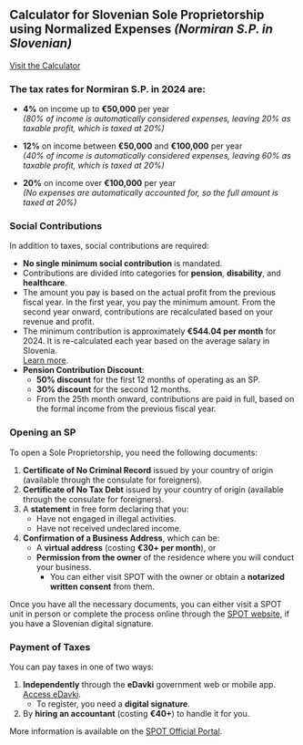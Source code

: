 
## Calculator for Slovenian Sole Proprietorship using Normalized Expenses *(Normiran S.P. in Slovenian)*  
[Visit the Calculator](https://ankhezar.github.io/si.tax.calculator/)

### The tax rates for **Normiran S.P.** in 2024 are:

- **4%** on income up to **€50,000** per year  
  *(80% of income is automatically considered expenses, leaving 20% as taxable profit, which is taxed at 20%)*

- **12%** on income between **€50,000** and **€100,000** per year  
  *(40% of income is automatically considered expenses, leaving 60% as taxable profit, which is taxed at 20%)*

- **20%** on income over **€100,000** per year  
  *(No expenses are automatically accounted for, so the full amount is taxed at 20%)*

### Social Contributions

In addition to taxes, social contributions are required:

- **No single minimum social contribution** is mandated.
- Contributions are divided into categories for **pension**, **disability**, and **healthcare**.
- The amount you pay is based on the actual profit from the previous fiscal year. In the first year, you pay the minimum amount. From the second year onward, contributions are recalculated based on your revenue and profit.
- The minimum contribution is approximately **€544.04 per month** for 2024. It is re-calculated each year based on the average salary in Slovenia.  
  [Learn more](https://www.fu.gov.si/davki_in_druge_dajatve/podrocja/prispevki_za_socialno_varnost/osnove_za_placilo_ter_zneski_prispevkov_za_socialno_varnost/).
- **Pension Contribution Discount**:
  - **50% discount** for the first 12 months of operating as an SP.
  - **30% discount** for the second 12 months.
  - From the 25th month onward, contributions are paid in full, based on the formal income from the previous fiscal year.

### Opening an SP

To open a Sole Proprietorship, you need the following documents:

1. **Certificate of No Criminal Record** issued by your country of origin (available through the consulate for foreigners).
2. **Certificate of No Tax Debt** issued by your country of origin (available through the consulate for foreigners).
3. A **statement** in free form declaring that you:
   - Have not engaged in illegal activities.
   - Have not received undeclared income.
4. **Confirmation of a Business Address**, which can be:
   - A **virtual address** (costing **€30+ per month**), or
   - **Permission from the owner** of the residence where you will conduct your business.
     - You can either visit SPOT with the owner or obtain a **notarized written consent** from them.

Once you have all the necessary documents, you can either visit a SPOT unit in person or complete the process online through the [SPOT website](https://spot.gov.si/sl/teme/ustanovitev-s-p/), if you have a Slovenian digital signature.

### Payment of Taxes

You can pay taxes in one of two ways:

1. **Independently** through the **eDavki** government web or mobile app.  
   [Access eDavki](https://edavki.durs.si/).  
   - To register, you need a **digital signature**.
2. By **hiring an accountant** (costing **€40+**) to handle it for you.

More information is available on the [SPOT Official Portal](https://spot.gov.si/sl/teme/ustanovitev-s-p/).
